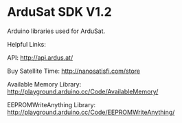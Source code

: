 ArduSat SDK V1.2 
===========

Arduino libraries used for ArduSat.  

Helpful Links:

API: http://api.ardus.at/

Buy Satellite Time: http://nanosatisfi.com/store

Available Memory Library:
http://playground.arduino.cc/Code/AvailableMemory/

EEPROMWriteAnything Library:
http://playground.arduino.cc/Code/EEPROMWriteAnything/

